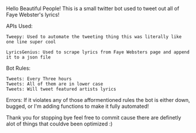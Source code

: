 Hello Beautiful People!
This is a small twitter bot used to tweet out all of Faye Webster's lyrics!

APIs Used:

	Tweepy: Used to automate the tweeting thing this was literally like one line super cool
	
	LyricsGenius: Used to scrape lyrics from Faye Websters page and append it to a json file



Bot Rules:
	
	Tweets: Every Three hours
	Tweets: All of them are in lower case
	Tweets: Will tweet featured artists lyrics
	
	

Errors:
	If it violates any of those afformentioned rules the bot is either down, bugged, or I'm adding functions to make it fully automated!


Thank you for stopping bye feel free to commit cause there are definetly alot of things that couldve been optimized :)
